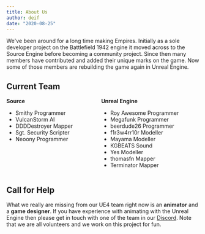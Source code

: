 ```yaml
---
title: About Us
author: deif
date: "2020-08-25"
---
```


We've been around for a long time making Empires. Initially as a sole developer project on the Battlefield 1942 engine it moved across to the Source Engine before becoming a community project. Since then many members have contributed and added their unique marks on the game. Now some of those members are rebuilding the game again in Unreal Engine.

## Current Team

<div class="columns team">
    <div class="column">
        <b>Source</b>
        <ul>
            <li>Smithy <span class="tag programmer">Programmer</span></li>
            <li>VulcanStorm <span class="tag ai">AI</span></li>
            <li>DDDDestroyer <span class="tag mapper">Mapper</span></li>
            <li>Sgt. Security <span class="tag scripter">Scripter</span></li>
            <li>Neoony <span class="tag programmer">Programmer</span></li>
        </ul>
    </div>
    <div class="column">
        <b>Unreal Engine</b>
        <ul>
            <li>Roy Awesome <span class="tag programmer">Programmer</span></li>
            <li>Megafunk <span class="tag programmer">Programmer</span></li>
            <li>beerdude26 <span class="tag programmer">Programmer</span></li>
            <li>f1r3w4rr10r <span class="tag modeller">Modeller</span></li>
            <li>Mayama <span class="tag modeller">Modeller</span></li>
            <li>KGBEATS <span class="tag sound">Sound</span></li>
            <li>Yes <span class="tag modeller">Modeller</span></li>
            <li>thomasfn <span class="tag mapper">Mapper</span></li>
            <li>Terminator <span class="tag mapper">Mapper</span></li>
        </ul>
    </div>
</div>

## Call for Help

What we really are missing from our UE4 team right now is an **animator** and a **game designer**. If you have experience with animating with the Unreal Engine then please get in touch with one of the
team in our [Discord](https://discord.gg/UH6Sc6B). Note that we are all volunteers and we work on this project for fun.